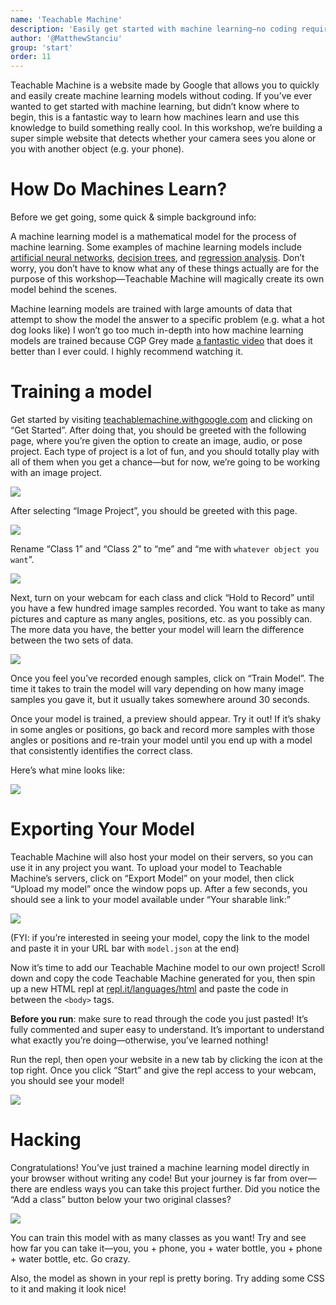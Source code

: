 ```yaml
---
name: 'Teachable Machine'
description: 'Easily get started with machine learning—no coding required.'
author: '@MatthewStanciu'
group: 'start'
order: 11
---
```


Teachable Machine is a website made by Google that allows you to quickly and easily create machine learning models without coding. If you’ve ever wanted to get started with machine learning, but didn’t know where to begin, this is a fantastic way to learn how machines learn and use this knowledge to build something really cool. In this workshop, we’re building a super simple website that detects whether your camera sees you alone or you with another object (e.g. your phone).

# How Do Machines Learn?
Before we get going, some quick & simple background info:

A machine learning model is a mathematical model for the process of machine learning. Some examples of machine learning models include [artificial neural networks](https://en.wikipedia.org/wiki/Artificial_neural_network), [decision trees](en.wikipedia.org/wiki/Decision_tree_learning), and [regression analysis](en.wikipedia.org/wiki/Regression_analysis). Don’t worry, you don’t have to know what any of these things actually are for the purpose of this workshop—Teachable Machine will magically create its own model behind the scenes.

Machine learning models are trained with large amounts of data that attempt to show the model the answer to a specific problem (e.g. what a hot dog looks like) I won’t go too much in-depth into how machine learning models are trained because CGP Grey made [a fantastic video](https://youtu.be/R9OHn5ZF4Uo) that does it better than I ever could. I highly recommend watching it.

# Training a model
Get started by visiting [teachablemachine.withgoogle.com](https://teachablemachine.withgoogle.com) and clicking on “Get Started”. After doing that, you should be greeted with the following page, where you’re given the option to create an image, audio, or pose project. Each type of project is a lot of fun, and you should totally play with all of them when you get a chance—but for now, we’re going to be working with an image project.

![](https://raw.githubusercontent.com/hackclub/hackclub/teachable-machine/workshops/teachable_machine/img/homepage.JPG)

After selecting “Image Project”, you should be greeted with this page.

![](https://raw.githubusercontent.com/hackclub/hackclub/teachable-machine/workshops/teachable_machine/img/imageproject.PNG)

Rename “Class 1” and “Class 2” to “me” and “me with `whatever object you want`”.

![](https://raw.githubusercontent.com/hackclub/hackclub/teachable-machine/workshops/teachable_machine/img/renameclass.GIF)

Next, turn on your webcam for each class and click “Hold to Record” until you have a few hundred image samples recorded. You want to take as many pictures and capture as many angles, positions, etc. as you possibly can. The more data you have, the better your model will learn the difference between the two sets of data.

![](https://raw.githubusercontent.com/hackclub/hackclub/teachable-machine/workshops/teachable_machine/img/imagesamples.PNG)

Once you feel you’ve recorded enough samples, click on “Train Model”. The time it takes to train the model will vary depending on how many image samples you gave it, but it usually takes somewhere around 30 seconds.

Once your model is trained, a preview should appear. Try it out! If it’s shaky in some angles or positions, go back and record more samples with those angles or positions and re-train your model until you end up with a model that consistently identifies the correct class.

Here’s what mine looks like:

![](https://raw.githubusercontent.com/hackclub/hackclub/teachable-machine/workshops/teachable_machine/img/model.GIF)

# Exporting Your Model
Teachable Machine will also host your model on their servers, so you can use it in any project you want. To upload your model to Teachable Machine’s servers, click on “Export Model” on your model, then click “Upload my model” once the window pops up. After a few seconds, you should see a link to your model available under “Your sharable link:”

![](https://raw.githubusercontent.com/hackclub/hackclub/teachable-machine/workshops/teachable_machine/img/uploadedmodel.PNG)

(FYI: if you’re interested in seeing your model, copy the link to the model and paste it in your URL bar with `model.json` at the end)

Now it’s time to add our Teachable Machine model to our own project! Scroll down and copy the code Teachable Machine generated for you, then spin up a new HTML repl at [repl.it/languages/html](https://repl.it/languages/html) and paste the code in between the `<body>` tags.

**Before you run**: make sure to read through the code you just pasted! It’s fully commented and super easy to understand. It’s important to understand what exactly you’re doing—otherwise, you’ve learned nothing!

Run the repl, then open your website in a new tab by clicking the icon at the top right. Once you click “Start” and give the repl access to your webcam, you should see your model!

![](https://raw.githubusercontent.com/hackclub/hackclub/teachable-machine/workshops/teachable_machine/img/finalmodel.PNG)

# Hacking
Congratulations! You’ve just trained a machine learning model directly in your browser without writing any code! But your journey is far from over—there are endless ways you can take this project further. Did you notice the “Add a class” button below your two original classes?

![](https://raw.githubusercontent.com/hackclub/hackclub/teachable-machine/workshops/teachable_machine/img/add-a-class.PNG)

You can train this model with as many classes as you want! Try and see how far you can take it—you, you + phone, you + water bottle, you + phone + water bottle, etc. Go crazy.

Also, the model as shown in your repl is pretty boring. Try adding some CSS to it and making it look nice!
